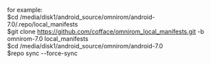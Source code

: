 for example:									
$cd /media/disk1/android_source/omnirom/android-7.0/.repo/local_manifests						
$git clone https://github.com/cofface/omnirom_local_manifests.git -b omnirom-7.0 local_manifests		
$cd /media/disk1/android_source/omnirom/android-7.0			
$repo sync --force-sync
